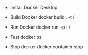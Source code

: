 * Install Docker Desktop

* Build Docker
docker build . -t <username>/<name app>

* Run Docker
docker run -p <port of device>:<port docker container> <username>/<name app>

* Test 
docker ps

* Stop docker
docker container stop <container ID>
